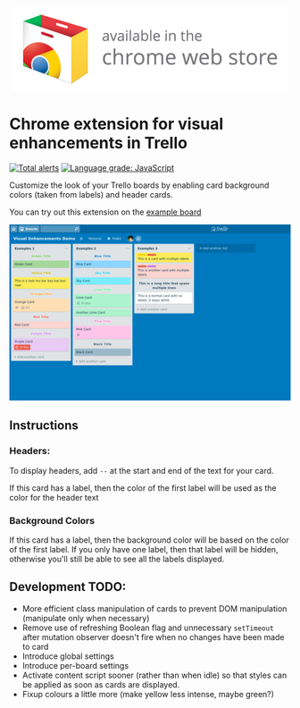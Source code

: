 <p align="center">
  <a href="https://chrome.google.com/webstore/detail/visual-enhancements-for-t/ellpgcibalbljpeklapejdlflnfpiiok"><img src="img/webstore.png" /></a>
</p>

# Chrome extension for visual enhancements in Trello

[![Total alerts](https://img.shields.io/lgtm/alerts/g/samlanning/trello-enhancements.svg?logo=lgtm&logoWidth=18)](https://lgtm.com/projects/g/samlanning/trello-enhancements/alerts/)
[![Language grade: JavaScript](https://img.shields.io/lgtm/grade/javascript/g/samlanning/trello-enhancements.svg?logo=lgtm&logoWidth=18)](https://lgtm.com/projects/g/samlanning/trello-enhancements/context:javascript)

Customize the look of your Trello boards by enabling card background colors (taken from labels) and header cards.

You can try out this extension on the [example board](https://trello.com/b/S3asr5Or/visual-enhancements-demo)

![Screenshot](img/screenshot.png)

## Instructions

### Headers:

To display headers, add `--` at the start and end of the text for your card.

If this card has a label, then the color of the first label will be used as the
color for the header text

### Background Colors

If this card has a label, then the background color will be based on the color
of the first label. If you only have one label, then that label will be hidden,
otherwise you'll still be able to see all the labels displayed.

## Development TODO:

* More efficient class manipulation of cards to prevent DOM manipulation (manipulate only when necessary)
* Remove use of refreshing Boolean flag and unnecessary `setTimeout` after mutation observer doesn't fire when no changes have been made to card
* Introduce global settings
* Introduce per-board settings
* Activate content script sooner (rather than when idle) so that styles can be applied as soon as cards are displayed.
* Fixup colours a little more (make yellow less intense, maybe green?)
